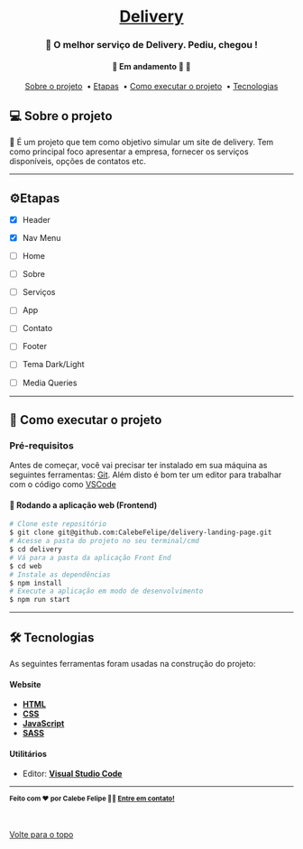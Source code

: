 

<h1 align="center">
     <a href="#" alt="landing page de uma empresa de delivery">Delivery</a>
</h1>

<h3 align="center">
    🚚 O melhor serviço de Delivery. Pediu, chegou !
</h3>

<h4 align="center">
	🚧 Em andamento 🚀 🚧
</h4>


<p align="center">
  <a href="#-sobre-o-projeto">Sobre o projeto</a>&nbsp; •
  <a href="#-etapas">Etapas</a>&nbsp; •
  <a href="#-como-executar-o-projeto">Como executar o projeto</a>&nbsp; •
  <a href="#-tecnologias">Tecnologias</a> 
</p>
<!--<br />
<img align="center" src="images/layout-desktop-full.png" alt="animação da interação com página">
<br>-->

<!-- Confira a aplicação:  <br>-->


## 💻 Sobre o projeto

🚚  É um projeto que tem como objetivo simular um site de delivery. Tem como principal foco apresentar a empresa, fornecer os serviços disponíveis, opções de contatos etc.

---

## ⚙️Etapas

- [x] Header
- [x] Nav Menu
- [ ] Home
- [ ] Sobre
- [ ] Serviços
- [ ] App
- [ ] Contato
- [ ] Footer
- [ ] Tema Dark/Light
- [ ] Media Queries


---

## 🚀 Como executar o projeto

### Pré-requisitos

Antes de começar, você vai precisar ter instalado em sua máquina as seguintes ferramentas:
[Git](https://git-scm.com). 
Além disto é bom ter um editor para trabalhar com o código como [VSCode](https://code.visualstudio.com/)


#### 🧭 Rodando a aplicação web (Frontend)

```bash
# Clone este repositório
$ git clone git@github.com:CalebeFelipe/delivery-landing-page.git
# Acesse a pasta do projeto no seu terminal/cmd
$ cd delivery
# Vá para a pasta da aplicação Front End
$ cd web
# Instale as dependências
$ npm install
# Execute a aplicação em modo de desenvolvimento
$ npm run start
```
---

## 🛠 Tecnologias

As seguintes ferramentas foram usadas na construção do projeto:

#### **Website**  

-   **[HTML](https://developer.mozilla.org/pt-BR/docs/Web/HTML)**
-   **[CSS](https://developer.mozilla.org/pt-BR/docs/Web/CSS)**
-   **[JavaScript](https://developer.mozilla.org/pt-BR/docs/Web/JavaScript)**   
-   **[SASS](https://sass-lang.com/install)**   

#### **Utilitários**

-   Editor:  **[Visual Studio Code](https://code.visualstudio.com/)**  

---

 <sub><b>Feito com ❤️ por Calebe Felipe 👋🏽 [Entre em contato!](https://www.linkedin.com/in/calebe-felipe-alves-freitas-780b9615a/)</b></sub><br><br>
 
 <br />
 <a href="#top">Volte para o topo</a>



 
